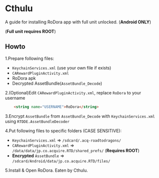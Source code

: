 # Cthulu
A guide for installing RoDora app with full unit unlocked. (**Android ONLY**)

(**Full unit requires ROOT**)

Howto
----
1.Prepare following files:
* `KeychainServices.xml` (use your own file if exists)
* `CARewardPluginActivity.xml`
* RoDora apk
* Decrypted AssetBundle(`AssetBundle_Decode`)

2.(Optional)Edit `CARewardPluginActivity.xml`, replace `RoDora` to your username
```html
    <string name="USERNAME">RoDora</string>
```
  
3.Encrypt `AssetBundle` from `AssetBundle_Decode` with `KeychainServices.xml` using `RTDDE.AssetBundleDecoder`

4.Put following files to specific folders (CASE SENSITIVE):
* `KeychainServices.xml` => `/sdcard/.acq-roadtodragons/`
* `CARewardPluginActivity.xml` => `/data/data/jp.co.acquire.RTD/shared_prefs/` (**Requires ROOT**)
* **Encrypted** `AssetBundle` => `/sdcard/Android/data/jp.co.acquire.RTD/files/`

5.Install & Open RoDora. Eaten by Cthulu.
